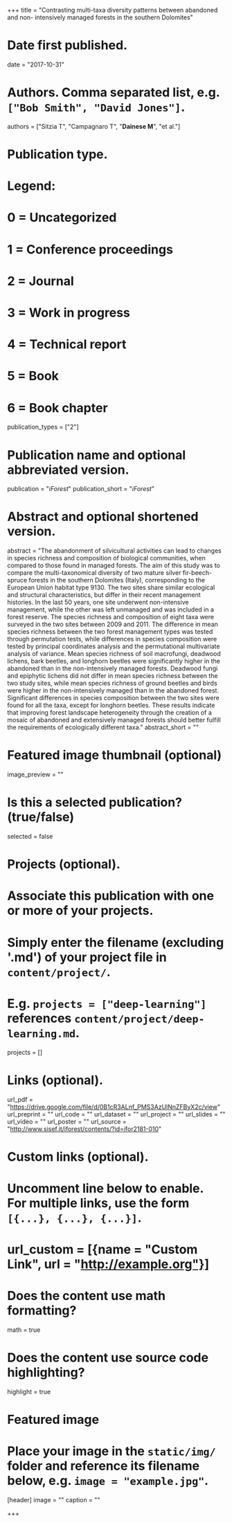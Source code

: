 +++
title = "Contrasting multi-taxa diversity patterns between abandoned and non- intensively managed forests in the southern Dolomites"

# Date first published.
date = "2017-10-31"

# Authors. Comma separated list, e.g. `["Bob Smith", "David Jones"]`.
authors = ["Sitzia T", "Campagnaro T", "**Dainese M**", "et al."]

# Publication type.
# Legend:
# 0 = Uncategorized
# 1 = Conference proceedings
# 2 = Journal
# 3 = Work in progress
# 4 = Technical report
# 5 = Book
# 6 = Book chapter
publication_types = ["2"]

# Publication name and optional abbreviated version.
publication = "*iForest*"
publication_short = "*iForest*"

# Abstract and optional shortened version.
abstract = "The abandonment of silvicultural activities can lead to changes in species richness and composition of biological communities, when compared to those found in managed forests. The aim of this study was to compare the multi-taxonomical diversity of two mature silver fir-beech-spruce forests in the southern Dolomites (Italy), corresponding to the European Union habitat type 9130. The two sites share similar ecological and structural characteristics, but differ in their recent management histories. In the last 50 years, one site underwent non-intensive management, while the other was left unmanaged and was included in a forest reserve. The species richness and composition of eight taxa were surveyed in the two sites between 2009 and 2011. The difference in mean species richness between the two forest management types was tested through permutation tests, while differences in species composition were tested by principal coordinates analysis and the permutational multivariate analysis of variance. Mean species richness of soil macrofungi, deadwood lichens, bark beetles, and longhorn beetles were significantly higher in the abandoned than in the non-intensively managed forests. Deadwood fungi and epiphytic lichens did not differ in mean species richness between the two study sites, while mean species richness of ground beetles and birds were higher in the non-intensively managed than in the abandoned forest. Significant differences in species composition between the two sites were found for all the taxa, except for longhorn beetles. These results indicate that improving forest landscape heterogeneity through the creation of a mosaic of abandoned and extensively managed forests should better fulfill the requirements of ecologically different taxa."
abstract_short = ""

# Featured image thumbnail (optional)
image_preview = ""

# Is this a selected publication? (true/false)
selected = false

# Projects (optional).
#   Associate this publication with one or more of your projects.
#   Simply enter the filename (excluding '.md') of your project file in `content/project/`.
#   E.g. `projects = ["deep-learning"]` references `content/project/deep-learning.md`.
projects = []

# Links (optional).
url_pdf = "https://drive.google.com/file/d/0B1cR3ALnf_PMS3AzUlNnZFByX2c/view"
url_preprint = ""
url_code = ""
url_dataset = ""
url_project = ""
url_slides = ""
url_video = ""
url_poster = ""
url_source = "http://www.sisef.it/iforest/contents/?id=ifor2181-010"

# Custom links (optional).
#   Uncomment line below to enable. For multiple links, use the form `[{...}, {...}, {...}]`.
# url_custom = [{name = "Custom Link", url = "http://example.org"}]

# Does the content use math formatting?
math = true

# Does the content use source code highlighting?
highlight = true

# Featured image
# Place your image in the `static/img/` folder and reference its filename below, e.g. `image = "example.jpg"`.
[header]
image = ""
caption = ""

+++
